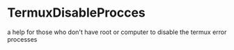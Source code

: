 # TermuxDisableProcces
a help for those who don't have root or computer to disable the termux error processes
